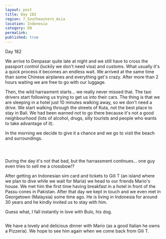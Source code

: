 ```yaml
---
layout: post
title: Day 182
region: 7_Southeastern_Asia
location: Indonesia
category: EN
permalink:
published: true
---
```


Day 182

We arrive to Denpasar quite late at night and we still have to cross the passport control (luckily we don't need visa) and customs. What usually it's a quick process it becomes an endless wait. We arrived at the same time than some Chinese airplanes and everything get's crazy. After more than 2 hours waiting we are free to go with our luggage. 

Then, the wild harrasment starts... we really never missed that. The taxi drivers start following us trying to get us into their cars. The thing is that we are sleeping in a hotel just 10 minutes walking away, so we don't need a drive. We start walking through the streets of Kuta, not the best place to stay in Bali. We had been warned not to go there because it's not a good neighbourhood (lots of alcohol, drugs, silly tourists and people who wants to take advantage of it).

In the morning we decide to give it a chance and we go to visit the beach and surroundings.

<p><a
href="https://lh3.googleusercontent.com/T3UteQ4lTZQ4YZz8upy0ix8nplxSdW3vamO3bJ2DzO2SG3X9Z8Nw41FgjZFQySbyvQERelY0P1FEMIAjW3TI4zedaAWpYvk85txWCpTzH3wpBnQgHst-yagIMd8X8Lc8naNSJUXDFSGWpzbRkoheFBblD8t5mZ1QTLV9SxM9IHlMJfQLCHj2eFSUJ7MopN4BFGxehfc1Svynbl9pxIub4S9BxVkEPim-dm3wWFwmZO9q23yHliw1KM5n-33w7BnOSlbrc3yMXDIxb87pS12tc351323RRaCHh10B_0UM-1YShWLU3Kn9jaG9r6mhdmrLJO8G_yJW-ZoDC34Tt64iq25kfxTkUyAg82362XR_-yH2zEgTfy2PdsRIo7z2Fd2gKXJGkHODxIh2wnXSbj8dtWbqoPIUwW07Gt7ghjLlDJ3ueVsodqRn_PmEDJ8rqR0NatWz4Tmpm8ya4nkx8S7BOgr1HoLUwgdzgtjUb3PpTXc48qesLFZ0go5q9MYn2bZPYHNLI6yHkxX7JKlMlVB4RCNb4DkFeEbfvQzF87ARNOcAzL1rD3TmKs-YUcNu4rfSmSL3YmVbAS3RWJAstBzMAdUX9hSnS5Lr2yfiZR2sV2_VqxK_5-O2TSlCIMHVGudJKxO913ajzr1rF20LY3eVglCa1TmulzIZ7_vCMsuwX3SzuoFKcUGiuV6jy1nD2oAKGdN4zEypoFmurtgZvLoiihyRvg=w836-h627-no"><img 
src="https://lh3.googleusercontent.com/T3UteQ4lTZQ4YZz8upy0ix8nplxSdW3vamO3bJ2DzO2SG3X9Z8Nw41FgjZFQySbyvQERelY0P1FEMIAjW3TI4zedaAWpYvk85txWCpTzH3wpBnQgHst-yagIMd8X8Lc8naNSJUXDFSGWpzbRkoheFBblD8t5mZ1QTLV9SxM9IHlMJfQLCHj2eFSUJ7MopN4BFGxehfc1Svynbl9pxIub4S9BxVkEPim-dm3wWFwmZO9q23yHliw1KM5n-33w7BnOSlbrc3yMXDIxb87pS12tc351323RRaCHh10B_0UM-1YShWLU3Kn9jaG9r6mhdmrLJO8G_yJW-ZoDC34Tt64iq25kfxTkUyAg82362XR_-yH2zEgTfy2PdsRIo7z2Fd2gKXJGkHODxIh2wnXSbj8dtWbqoPIUwW07Gt7ghjLlDJ3ueVsodqRn_PmEDJ8rqR0NatWz4Tmpm8ya4nkx8S7BOgr1HoLUwgdzgtjUb3PpTXc48qesLFZ0go5q9MYn2bZPYHNLI6yHkxX7JKlMlVB4RCNb4DkFeEbfvQzF87ARNOcAzL1rD3TmKs-YUcNu4rfSmSL3YmVbAS3RWJAstBzMAdUX9hSnS5Lr2yfiZR2sV2_VqxK_5-O2TSlCIMHVGudJKxO913ajzr1rF20LY3eVglCa1TmulzIZ7_vCMsuwX3SzuoFKcUGiuV6jy1nD2oAKGdN4zEypoFmurtgZvLoiihyRvg=w836-h627-no" class="oversize" alt=""></a></p>

<p><a
href="https://lh3.googleusercontent.com/V7B-X6Jl7-1WzQ5LY7ZEXnCcPtqcJGH9aSAwXbgCdlRXJVAJvmdMScwYFYqCT6o6qx9TDo_7y-gDHp_efrazglmxEnLzZ-LmuojFd3seUAVx8Gv1SAI6UF0Odrp0nSRPWEpgJvlTclevJllxfmbbZUGo6OkQwBDa1z7i9N7sZuYQYA7ch-sCkxkYe5C4RIaMj1WrazGQ0lpsE4ngTMcYm4xcPcC2rlxrJzWMiORApLbb--gNdUABCWzpsyPetAQu_4RSuf_Z4vvb6-A-hX2PbpJXs_k11gBOCBvm9jalTADDKKwZeBcBd7dH0kRgCuMf-xDwtcis17eLrxzSngrojNyZksrasLj1g_Q2kXaqACT_p5HS_khHV_yVxfLgogGjE14grr5oBEAGKWRsREMxktcr1XpZcRfJPQ3mFhsebJw2sUqvtoGeGE6nJeKDqhVtLAQfefzRI6HbGABSO_ZD0Y-7xID2N_75FocZYxM9ij6gT3nckPuHQHL6u2rv1LjbE8ZOtgvmpePUyQf7lhH81wddEmNp1TgE-n-zVSX4Rl3lzeHIz0jBgomaDpmqwOZltF5HyWfphbum2OUgqWElATZzt8OGink6xxM9s8zNI-EiYV6RpTui1cBZ0hN5zlmNUztlUm27IqfGnuaup5LaRAOhsn4jjZLBeIHXyJGelGt7L0kppy_dfx-wLpCofaVLksu6G7Fyp_hesHdYJjSdIW76JQ=w836-h627-no"><img 
src="https://lh3.googleusercontent.com/V7B-X6Jl7-1WzQ5LY7ZEXnCcPtqcJGH9aSAwXbgCdlRXJVAJvmdMScwYFYqCT6o6qx9TDo_7y-gDHp_efrazglmxEnLzZ-LmuojFd3seUAVx8Gv1SAI6UF0Odrp0nSRPWEpgJvlTclevJllxfmbbZUGo6OkQwBDa1z7i9N7sZuYQYA7ch-sCkxkYe5C4RIaMj1WrazGQ0lpsE4ngTMcYm4xcPcC2rlxrJzWMiORApLbb--gNdUABCWzpsyPetAQu_4RSuf_Z4vvb6-A-hX2PbpJXs_k11gBOCBvm9jalTADDKKwZeBcBd7dH0kRgCuMf-xDwtcis17eLrxzSngrojNyZksrasLj1g_Q2kXaqACT_p5HS_khHV_yVxfLgogGjE14grr5oBEAGKWRsREMxktcr1XpZcRfJPQ3mFhsebJw2sUqvtoGeGE6nJeKDqhVtLAQfefzRI6HbGABSO_ZD0Y-7xID2N_75FocZYxM9ij6gT3nckPuHQHL6u2rv1LjbE8ZOtgvmpePUyQf7lhH81wddEmNp1TgE-n-zVSX4Rl3lzeHIz0jBgomaDpmqwOZltF5HyWfphbum2OUgqWElATZzt8OGink6xxM9s8zNI-EiYV6RpTui1cBZ0hN5zlmNUztlUm27IqfGnuaup5LaRAOhsn4jjZLBeIHXyJGelGt7L0kppy_dfx-wLpCofaVLksu6G7Fyp_hesHdYJjSdIW76JQ=w836-h627-no" class="oversize" alt=""></a></p>

<p><a
href="https://lh3.googleusercontent.com/bAV4ecc5rUfwrfe0YEkdqPRTdwEjAcueLSRus-1iT5rj9Hb5hD7whq44hQblyJ8A2x-cTHkoQ0Ipp9NfdSKzLn4zvkvkyU8NTb850RPFGyDDkw8r4J4QsH6_VSC6rwo-WytnoyyPdE6j2QgEno7WNT0nanY6f30176xSR0gPqmISPS1L8HWFjU2vi9OlxASY8aztgMhr6XhKFmY2Md5w0SYsjrMM0qQOlfONwNc1_lkglCbPps46BhbeSPqQ1kpqjgluM_p_BceTZYtEhGHybf5bTrw9kJrnD_IKcIPa4vVUpRHmqqWvesjZ-mXUboCTXtMqLOGJVakz1yjLhVOYivqSv4q-pUcmNlhuV8bBG_Yxp4NacGL5TEC_NGQ5GbU0YQ4vP5d0FImpSciVS0zDP3Wg4wiiTaZ10XUITBCr2wZMxSKOTqw0aMZPHZJIkoZZqmBBjErbA14vkXz_noVb_CTJ8pr5vSuDc2oxfebXI0o9H_flvJ9H9WCe0q1HydH8XImBCVoEq1xX9G9jvC4B9hQtLWUiYseBaZU1PCvivS-iRWOd2V4vCfDNeuiXM7NlJfLnp10r6SUo0UX9dLk_ghZPtZXoqaScfmG0KIc5FFNHb5x4UbLjPVmTBIzJswYjUfd0O0H1pZr_utsWKDBWtzIFoOn5v41wP-JCDSdjL_gw9uRU-XNR6tvsNAd_5AkoPwRuTOjD9I_p0hskYBQ1-V3Pkw=w836-h627-no"><img 
src="https://lh3.googleusercontent.com/bAV4ecc5rUfwrfe0YEkdqPRTdwEjAcueLSRus-1iT5rj9Hb5hD7whq44hQblyJ8A2x-cTHkoQ0Ipp9NfdSKzLn4zvkvkyU8NTb850RPFGyDDkw8r4J4QsH6_VSC6rwo-WytnoyyPdE6j2QgEno7WNT0nanY6f30176xSR0gPqmISPS1L8HWFjU2vi9OlxASY8aztgMhr6XhKFmY2Md5w0SYsjrMM0qQOlfONwNc1_lkglCbPps46BhbeSPqQ1kpqjgluM_p_BceTZYtEhGHybf5bTrw9kJrnD_IKcIPa4vVUpRHmqqWvesjZ-mXUboCTXtMqLOGJVakz1yjLhVOYivqSv4q-pUcmNlhuV8bBG_Yxp4NacGL5TEC_NGQ5GbU0YQ4vP5d0FImpSciVS0zDP3Wg4wiiTaZ10XUITBCr2wZMxSKOTqw0aMZPHZJIkoZZqmBBjErbA14vkXz_noVb_CTJ8pr5vSuDc2oxfebXI0o9H_flvJ9H9WCe0q1HydH8XImBCVoEq1xX9G9jvC4B9hQtLWUiYseBaZU1PCvivS-iRWOd2V4vCfDNeuiXM7NlJfLnp10r6SUo0UX9dLk_ghZPtZXoqaScfmG0KIc5FFNHb5x4UbLjPVmTBIzJswYjUfd0O0H1pZr_utsWKDBWtzIFoOn5v41wP-JCDSdjL_gw9uRU-XNR6tvsNAd_5AkoPwRuTOjD9I_p0hskYBQ1-V3Pkw=w836-h627-no" class="oversize" alt=""></a></p>

During the day it's not that bad, but the harrassment continues... one guy even tries to sell me a crossbow!?

After getting an Indonesian sim card and tickets to Gili T (an island where we plan to dive while we wait for Maria) we head to our friends Mario's house. We met him the first time having breakfast in a hotel in front of the Passu cones in Pakistan. After that day we kept in touch and we even met in Georgetown (Malaysia) some time ago. He is living in Indonesia for around 30 years and he kindly invited us to stay with him. 

Guess what, I fall instantly in love with Bulo, his dog.

<p><a
href="https://lh3.googleusercontent.com/Yn5Gc14NFxWhEpOBCbcswpG8sQzwe3HVGsoSsz6-J9ZbmQpVNrsdaUQrdRTmbTJsBlZaQBfIdUAndvi3iXi6uCtlNqP1mhIeJPtbq64xHrgK2HJVRrm6w-bm9CpxbFzusQjBTtpBw_XBoczIas3vi9vHzOJkl4S_poPWxxSEvdME4G7w5A3Wmj8rcMSJXUrcalQyVRgArYWpYwAA4fBLasoByFbdk2-RTs9BxDchsf2MjJnbFNZ6jaDWwJrOPCOxJphatjmmIgG5k2sTNgO5oIKWOy687ixx51ioLBsua5HPzwf0eiCqUIF63DVsBdLznyiKl_F3b6Zj26L75hVFl2rTNDFjK-VYUUivDjmfkKu14L0yauHjcJr-2mHJEv6NUgeD274ihrVuuU70xlAGeK_VCzWfRjg-fZeWoa10t1iBGVUeV-azsNmtm2GKS6NCPzDXoOUtYqAmP1Sh4wW5hKqu6XoCqwn8byLx65Zk5thg3wjuWq3YjaOGNFq6np5Y5OoDIRKOflbteja1VIjthAsIF52NWuoeKDhwiAueS43d0BsI8BBvL6BygYttzqOHZkHfBYjyMxjYC1ohAa0KIqEP-UL6tKl-cvrnIU6irJUS-YGEY4Y1gpyx2hCh5oICWgMFQamt_44KfYIBFhABgjIgTM8riNEDRDlIlqxy7xWmfERdicbfz0FldaS3JlaskbevAs6m9EoWE3n00ZoWY1JJxA=w669-h502-no"><img 
src="https://lh3.googleusercontent.com/Yn5Gc14NFxWhEpOBCbcswpG8sQzwe3HVGsoSsz6-J9ZbmQpVNrsdaUQrdRTmbTJsBlZaQBfIdUAndvi3iXi6uCtlNqP1mhIeJPtbq64xHrgK2HJVRrm6w-bm9CpxbFzusQjBTtpBw_XBoczIas3vi9vHzOJkl4S_poPWxxSEvdME4G7w5A3Wmj8rcMSJXUrcalQyVRgArYWpYwAA4fBLasoByFbdk2-RTs9BxDchsf2MjJnbFNZ6jaDWwJrOPCOxJphatjmmIgG5k2sTNgO5oIKWOy687ixx51ioLBsua5HPzwf0eiCqUIF63DVsBdLznyiKl_F3b6Zj26L75hVFl2rTNDFjK-VYUUivDjmfkKu14L0yauHjcJr-2mHJEv6NUgeD274ihrVuuU70xlAGeK_VCzWfRjg-fZeWoa10t1iBGVUeV-azsNmtm2GKS6NCPzDXoOUtYqAmP1Sh4wW5hKqu6XoCqwn8byLx65Zk5thg3wjuWq3YjaOGNFq6np5Y5OoDIRKOflbteja1VIjthAsIF52NWuoeKDhwiAueS43d0BsI8BBvL6BygYttzqOHZkHfBYjyMxjYC1ohAa0KIqEP-UL6tKl-cvrnIU6irJUS-YGEY4Y1gpyx2hCh5oICWgMFQamt_44KfYIBFhABgjIgTM8riNEDRDlIlqxy7xWmfERdicbfz0FldaS3JlaskbevAs6m9EoWE3n00ZoWY1JJxA=w669-h502-no" class="oversize" alt=""></a></p>

We have a lovely and delicious dinner with Mario (as a good Italian he owns a Pizzeria). We hope to see him again when we come back from Gili T.
